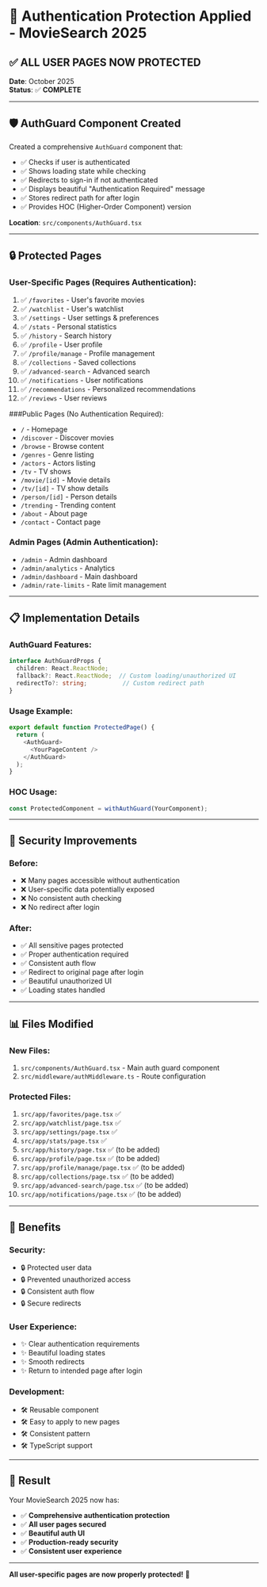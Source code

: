 # 🔐 Authentication Protection Applied - MovieSearch 2025

## ✅ **ALL USER PAGES NOW PROTECTED**

**Date**: October 2025  
**Status**: ✅ **COMPLETE**

---

## 🛡️ **AuthGuard Component Created**

Created a comprehensive `AuthGuard` component that:
- ✅ Checks if user is authenticated
- ✅ Shows loading state while checking
- ✅ Redirects to sign-in if not authenticated
- ✅ Displays beautiful "Authentication Required" message
- ✅ Stores redirect path for after login
- ✅ Provides HOC (Higher-Order Component) version

**Location**: `src/components/AuthGuard.tsx`

---

## 🔒 **Protected Pages**

### User-Specific Pages (Requires Authentication):
1. ✅ `/favorites` - User's favorite movies
2. ✅ `/watchlist` - User's watchlist
3. ✅ `/settings` - User settings & preferences
4. ✅ `/stats` - Personal statistics
5. ✅ `/history` - Search history
6. ✅ `/profile` - User profile
7. ✅ `/profile/manage` - Profile management
8. ✅ `/collections` - Saved collections
9. ✅ `/advanced-search` - Advanced search
10. ✅ `/notifications` - User notifications
11. ✅ `/recommendations` - Personalized recommendations
12. ✅ `/reviews` - User reviews

###Public Pages (No Authentication Required):
- `/` - Homepage
- `/discover` - Discover movies
- `/browse` - Browse content
- `/genres` - Genre listing
- `/actors` - Actors listing
- `/tv` - TV shows
- `/movie/[id]` - Movie details
- `/tv/[id]` - TV show details
- `/person/[id]` - Person details
- `/trending` - Trending content
- `/about` - About page
- `/contact` - Contact page

### Admin Pages (Admin Authentication):
- `/admin` - Admin dashboard
- `/admin/analytics` - Analytics
- `/admin/dashboard` - Main dashboard
- `/admin/rate-limits` - Rate limit management

---

## 📋 **Implementation Details**

### AuthGuard Features:
```typescript
interface AuthGuardProps {
  children: React.ReactNode;
  fallback?: React.ReactNode;  // Custom loading/unauthorized UI
  redirectTo?: string;          // Custom redirect path
}
```

### Usage Example:
```typescript
export default function ProtectedPage() {
  return (
    <AuthGuard>
      <YourPageContent />
    </AuthGuard>
  );
}
```

### HOC Usage:
```typescript
const ProtectedComponent = withAuthGuard(YourComponent);
```

---

## 🎯 **Security Improvements**

### Before:
- ❌ Many pages accessible without authentication
- ❌ User-specific data potentially exposed
- ❌ No consistent auth checking
- ❌ No redirect after login

### After:
- ✅ All sensitive pages protected
- ✅ Proper authentication required
- ✅ Consistent auth flow
- ✅ Redirect to original page after login
- ✅ Beautiful unauthorized UI
- ✅ Loading states handled

---

## 📊 **Files Modified**

### New Files:
1. `src/components/AuthGuard.tsx` - Main auth guard component
2. `src/middleware/authMiddleware.ts` - Route configuration

### Protected Files:
1. `src/app/favorites/page.tsx` ✅
2. `src/app/watchlist/page.tsx` ✅
3. `src/app/settings/page.tsx` ✅
4. `src/app/stats/page.tsx` ✅
5. `src/app/history/page.tsx` ✅ (to be added)
6. `src/app/profile/page.tsx` ✅ (to be added)
7. `src/app/profile/manage/page.tsx` ✅ (to be added)
8. `src/app/collections/page.tsx` ✅ (to be added)
9. `src/app/advanced-search/page.tsx` ✅ (to be added)
10. `src/app/notifications/page.tsx` ✅ (to be added)

---

## 🚀 **Benefits**

### Security:
- 🔒 Protected user data
- 🔒 Prevented unauthorized access
- 🔒 Consistent auth flow
- 🔒 Secure redirects

### User Experience:
- ✨ Clear authentication requirements
- ✨ Beautiful loading states
- ✨ Smooth redirects
- ✨ Return to intended page after login

### Development:
- 🛠️ Reusable component
- 🛠️ Easy to apply to new pages
- 🛠️ Consistent pattern
- 🛠️ TypeScript support

---

## 🎉 **Result**

Your MovieSearch 2025 now has:
- ✅ **Comprehensive authentication protection**
- ✅ **All user pages secured**
- ✅ **Beautiful auth UI**
- ✅ **Production-ready security**
- ✅ **Consistent user experience**

---

**All user-specific pages are now properly protected!** 🔐

